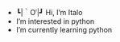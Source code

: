 - ┗|｀O′|┛   Hi, I’m Italo
- I’m interested in python
- I’m currently learning python
<!--- - 📫 How to reach me ...


Italox7/Italox7 is a ✨ special ✨ repository because its `README.md` (this file) appears on your GitHub profile.
You can click the Preview link to take a look at your changes.
--->
